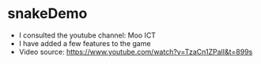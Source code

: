 # snakeDemo

- I consulted the youtube channel: Moo ICT
- I have added a few features to the game
- Video source: https://www.youtube.com/watch?v=TzaCn1ZPalI&t=899s
